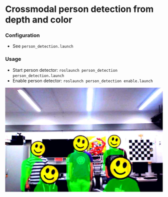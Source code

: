 # Crossmodal person detection from depth and color
### Configuration
- See `person_detection.launch`

### Usage
- Start person detector: `roslaunch person_detection person_detection.launch`
- Enable person detector: `roslaunch person_detection enable.launch`


![](images/person_detection_01.jpg)

